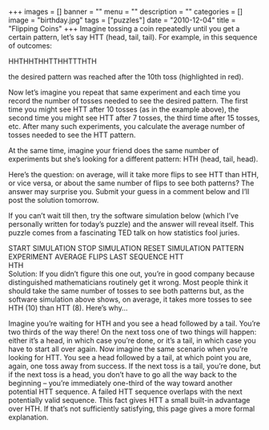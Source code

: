 +++
images = []
banner = ""
menu = ""
description = ""
categories = []
image = "birthday.jpg"
tags = ["puzzles"]
date = "2010-12-04"
title = "Flipping Coins"
+++
Imagine tossing a coin repeatedly until you get a certain pattern, let’s say HTT (head, tail, tail). For example, in this sequence of outcomes:

HHTHHTHHTTHHTTTHTH

the desired pattern was reached after the 10th toss (highlighted in red).

Now let’s imagine you repeat that same experiment and each time you record the number of tosses needed to see the desired pattern. The first time you might see HTT after 10 tosses (as in the example above), the second time you might see HTT after 7 tosses, the third time after 15 tosses, etc. After many such experiments, you calculate the average number of tosses needed to see the HTT pattern.

At the same time, imagine your friend does the same number of experiments but she’s looking for a different pattern:  HTH (head, tail, head).

Here’s the question:  on average, will it take more flips to see HTT than HTH, or vice versa, or about the same number of flips to see both patterns? The answer may surprise you. Submit your guess in a comment below and I’ll post the solution tomorrow.

If you can’t wait till then, try the software simulation below (which I’ve personally written for today’s puzzle) and the answer will reveal itself. This puzzle comes from a fascinating TED talk on how statistics fool juries.


START SIMULATION	STOP SIMULATION	RESET SIMULATION
PATTERN	EXPERIMENT	AVERAGE FLIPS	LAST SEQUENCE
HTT			
HTH			
Solution: If you didn’t figure this one out, you’re in good company because distinguished mathematicians routinely get it wrong. Most people think it should take the same number of tosses to see both patterns but, as the software simulation above shows, on average, it takes more tosses to see HTH (10) than HTT (8). Here’s why…

Imagine you’re waiting for HTH and you see a head followed by a tail. You’re two thirds of the way there! On the next toss one of two things will happen: either it’s a head, in which case you’re done, or it’s a tail, in which case you have to start all over again. Now imagine the same scenario when you’re looking for HTT. You see a head followed by a tail, at which point you are, again, one toss away from success. If the next toss is a tail, you’re done, but if the next toss is a head, you don’t have to go all the way back to the beginning – you’re immediately one-third of the way toward another potential HTT sequence. A failed HTT sequence overlaps with the next potentially valid sequence. This fact gives HTT a small built-in advantage over HTH. If that’s not sufficiently satisfying, this page gives a more formal explanation.
